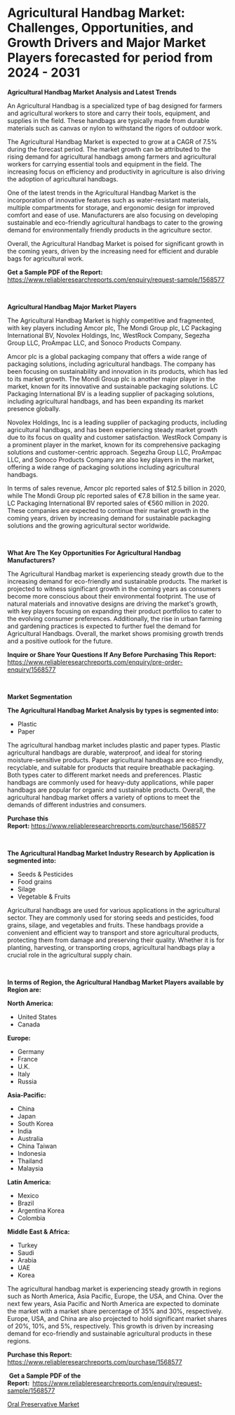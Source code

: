 <p><h1>Agricultural Handbag Market: Challenges, Opportunities, and Growth Drivers and Major Market Players forecasted for period from 2024 - 2031</h1></p><p><strong>Agricultural Handbag Market Analysis and Latest Trends</strong></p>
<p><p>An Agricultural Handbag is a specialized type of bag designed for farmers and agricultural workers to store and carry their tools, equipment, and supplies in the field. These handbags are typically made from durable materials such as canvas or nylon to withstand the rigors of outdoor work.</p><p>The Agricultural Handbag Market is expected to grow at a CAGR of 7.5% during the forecast period. The market growth can be attributed to the rising demand for agricultural handbags among farmers and agricultural workers for carrying essential tools and equipment in the field. The increasing focus on efficiency and productivity in agriculture is also driving the adoption of agricultural handbags.</p><p>One of the latest trends in the Agricultural Handbag Market is the incorporation of innovative features such as water-resistant materials, multiple compartments for storage, and ergonomic design for improved comfort and ease of use. Manufacturers are also focusing on developing sustainable and eco-friendly agricultural handbags to cater to the growing demand for environmentally friendly products in the agriculture sector.</p><p>Overall, the Agricultural Handbag Market is poised for significant growth in the coming years, driven by the increasing need for efficient and durable bags for agricultural work.</p></p>
<p><strong>Get a Sample PDF of the Report:&nbsp;</strong> <a href="https://www.reliableresearchreports.com/enquiry/request-sample/1568577">https://www.reliableresearchreports.com/enquiry/request-sample/1568577</a></p>
<p>&nbsp;</p>
<p><strong>Agricultural Handbag Major Market Players</strong></p>
<p><p>The Agricultural Handbag Market is highly competitive and fragmented, with key players including Amcor plc, The Mondi Group plc, LC Packaging International BV, Novolex Holdings, Inc, WestRock Company, Segezha Group LLC, ProAmpac LLC, and Sonoco Products Company. </p><p>Amcor plc is a global packaging company that offers a wide range of packaging solutions, including agricultural handbags. The company has been focusing on sustainability and innovation in its products, which has led to its market growth. The Mondi Group plc is another major player in the market, known for its innovative and sustainable packaging solutions. LC Packaging International BV is a leading supplier of packaging solutions, including agricultural handbags, and has been expanding its market presence globally.</p><p>Novolex Holdings, Inc is a leading supplier of packaging products, including agricultural handbags, and has been experiencing steady market growth due to its focus on quality and customer satisfaction. WestRock Company is a prominent player in the market, known for its comprehensive packaging solutions and customer-centric approach. Segezha Group LLC, ProAmpac LLC, and Sonoco Products Company are also key players in the market, offering a wide range of packaging solutions including agricultural handbags.</p><p>In terms of sales revenue, Amcor plc reported sales of $12.5 billion in 2020, while The Mondi Group plc reported sales of €7.8 billion in the same year. LC Packaging International BV reported sales of €560 million in 2020. These companies are expected to continue their market growth in the coming years, driven by increasing demand for sustainable packaging solutions and the growing agricultural sector worldwide.</p></p>
<p>&nbsp;</p>
<p><strong>What Are The Key Opportunities For Agricultural Handbag Manufacturers?</strong></p>
<p><p>The Agricultural Handbag market is experiencing steady growth due to the increasing demand for eco-friendly and sustainable products. The market is projected to witness significant growth in the coming years as consumers become more conscious about their environmental footprint. The use of natural materials and innovative designs are driving the market's growth, with key players focusing on expanding their product portfolios to cater to the evolving consumer preferences. Additionally, the rise in urban farming and gardening practices is expected to further fuel the demand for Agricultural Handbags. Overall, the market shows promising growth trends and a positive outlook for the future.</p></p>
<p><strong>Inquire or Share Your Questions If Any Before Purchasing This Report:</strong> <a href="https://www.reliableresearchreports.com/enquiry/pre-order-enquiry/1568577">https://www.reliableresearchreports.com/enquiry/pre-order-enquiry/1568577</a></p>
<p>&nbsp;</p>
<p><strong>Market Segmentation</strong></p>
<p><strong>The Agricultural Handbag Market Analysis by types is segmented into:</strong></p>
<p><ul><li>Plastic</li><li>Paper</li></ul></p>
<p><p>The agricultural handbag market includes plastic and paper types. Plastic agricultural handbags are durable, waterproof, and ideal for storing moisture-sensitive products. Paper agricultural handbags are eco-friendly, recyclable, and suitable for products that require breathable packaging. Both types cater to different market needs and preferences. Plastic handbags are commonly used for heavy-duty applications, while paper handbags are popular for organic and sustainable products. Overall, the agricultural handbag market offers a variety of options to meet the demands of different industries and consumers.</p></p>
<p><strong>Purchase this Report:&nbsp;</strong><a href="https://www.reliableresearchreports.com/purchase/1568577">https://www.reliableresearchreports.com/purchase/1568577</a></p>
<p>&nbsp;</p>
<p><strong>The Agricultural Handbag Market Industry Research by Application is segmented into:</strong></p>
<p><ul><li>Seeds & Pesticides</li><li>Food grains</li><li>Silage</li><li>Vegetable & Fruits</li></ul></p>
<p><p>Agricultural handbags are used for various applications in the agricultural sector. They are commonly used for storing seeds and pesticides, food grains, silage, and vegetables and fruits. These handbags provide a convenient and efficient way to transport and store agricultural products, protecting them from damage and preserving their quality. Whether it is for planting, harvesting, or transporting crops, agricultural handbags play a crucial role in the agricultural supply chain.</p></p>
<p>&nbsp;</p>
<p><strong>In terms of Region, the Agricultural Handbag Market Players available by Region are:</strong></p>
<p>
    <p> <strong> North America: </strong>
        <ul>
            <li>United States</li>
            <li>Canada</li>
        </ul>
        </p> 
    <p> <strong> Europe: </strong>
        <ul>
            <li>Germany</li>
            <li>France</li>
            <li>U.K.</li>
            <li>Italy</li>
            <li>Russia</li>
        </ul>
        </p> 
    <p> <strong> Asia-Pacific: </strong>
        <ul>
            <li>China</li>
            <li>Japan</li>
            <li>South Korea</li>
            <li>India</li>
            <li>Australia</li>
            <li>China Taiwan</li>
            <li>Indonesia</li>
            <li>Thailand</li>
            <li>Malaysia</li>
        </ul>
        </p> 
    <p> <strong> Latin America: </strong>
        <ul>
            <li>Mexico</li>
            <li>Brazil</li>
            <li>Argentina Korea</li>
            <li>Colombia</li>
        </ul>
        </p> 
    <p> <strong> Middle East & Africa: </strong>
        <ul>
            <li>Turkey</li>
            <li>Saudi</li>
            <li>Arabia</li>
            <li>UAE</li>
            <li>Korea</li>
        </ul>
    </p>
    </p>
<p><p>The agricultural handbag market is experiencing steady growth in regions such as North America, Asia Pacific, Europe, the USA, and China. Over the next few years, Asia Pacific and North America are expected to dominate the market with a market share percentage of 35% and 30%, respectively. Europe, USA, and China are also projected to hold significant market shares of 20%, 10%, and 5%, respectively. This growth is driven by increasing demand for eco-friendly and sustainable agricultural products in these regions.</p></p>
<p><strong>Purchase this Report: </strong><a href="https://www.reliableresearchreports.com/purchase/1568577">https://www.reliableresearchreports.com/purchase/1568577</a></p>
<p>&nbsp;<strong>Get a Sample PDF of the Report:&nbsp;&nbsp;</strong><a href="https://www.reliableresearchreports.com/enquiry/request-sample/1568577">https://www.reliableresearchreports.com/enquiry/request-sample/1568577</a></p>
<p><strong></strong></p>
<p><p><a href="https://github.com/mbisetmhermsr/Market-Research-Report-List-1/blob/main/oral-preservative-market.md">Oral Preservative Market</a></p></p>